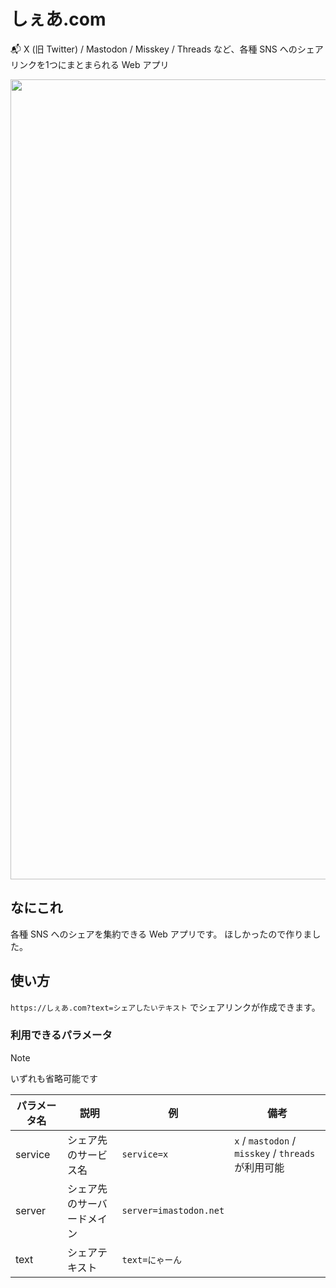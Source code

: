 # しぇあ.com

📬 X (旧 Twitter) / Mastodon / Misskey / Threads など、各種 SNS へのシェアリンクを1つにまとまられる Web アプリ

<img width="1280" src="https://github.com/arrow2nd/share/assets/44780846/86a8f249-1862-4020-a9f9-e738d09fe34f" />

## なにこれ

各種 SNS へのシェアを集約できる Web アプリです。 ほしかったので作りました。

## 使い方

`https://しぇあ.com?text=シェアしたいテキスト` でシェアリンクが作成できます。

### 利用できるパラメータ

> [!NOTE]
>
> いずれも省略可能です

| パラメータ名 | 説明                       | 例                     | 備考                                                |
| ------------ | -------------------------- | ---------------------- | --------------------------------------------------- |
| service      | シェア先のサービス名       | `service=x`            | `x` / `mastodon` / `misskey` / `threads` が利用可能 |
| server       | シェア先のサーバードメイン | `server=imastodon.net` |                                                     |
| text         | シェアテキスト             | `text=にゃーん`        |                                                     |
